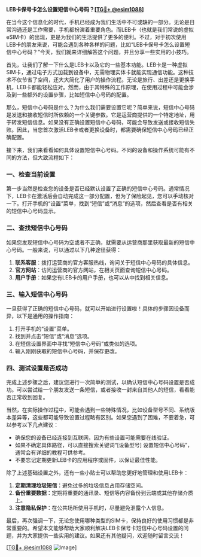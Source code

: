 **LEB卡保号卡怎么设置短信中心号码？[[TG💪+ @esim1088](https://t.me/s/esim1088)]**

在当今这个信息化的时代，手机已经成为我们生活中不可或缺的一部分。无论是日常沟通还是工作需要，手机都扮演着重要角色。而LEB卡（也就是我们常说的虚拟eSIM卡）的出现，更是为我们的生活提供了更多的便利。不过，对于初次使用LEB卡的朋友来说，可能会遇到各种各样的问题，比如“LEB卡保号卡怎么设置短信中心号码？”今天，我们就来详细解答这个问题，并且分享一些实用的小技巧。

首先，让我们了解一下什么是LEB卡以及它的一些基本功能。LEB卡是一种虚拟SIM卡，通过电子方式加载到设备中，无需物理实体卡就能实现通信功能。这种技术不仅节省了空间，还大大简化了用户的操作流程。无论是旅行、出差还是更换手机，LEB卡都能轻松应对。然而，由于其特殊的工作原理，在使用过程中可能会涉及到一些额外的设置步骤，比如短信中心号码的配置。

那么，短信中心号码是什么？为什么我们需要设置它呢？简单来说，短信中心号码是发送和接收短信时所依赖的一个关键参数。它是运营商提供的一个特定地址，用于转发短信信息。如果没有正确设置短信中心号码，可能会导致发送或接收短信失败。因此，当您首次激活LEB卡或者更换设备时，都需要确保短信中心号码已经正确配置。

接下来，我们来看看如何具体设置短信中心号码。不同的设备和操作系统可能有不同的方法，但大致流程如下：

### 一、检查当前设置

第一步当然是检查您的设备是否已经默认设置了正确的短信中心号码。通常情况下，LEB卡在激活后会自动完成这一部分配置，但为了保险起见，您可以手动核对一下。打开手机的“设置”菜单，找到“短信”或“消息”的选项，然后查看是否有相关的短信中心号码显示。

### 二、查找短信中心号码

如果您发现短信中心号码为空或者不正确，就需要从运营商那里获取最新的短信中心号码。一般来说，可以通过以下几种途径获得：

1. **联系客服**：拨打运营商的官方客服热线，询问关于短信中心号码的具体信息。
2. **官方网站**：访问运营商的官方网站，在相关页面查询短信中心号码。
3. **用户手册**：如果您有LEB卡的用户手册，也可以从中找到相关信息。

### 三、输入短信中心号码

一旦获得了正确的短信中心号码，就可以开始进行设置啦！具体的步骤因设备而异，以下是通用的操作指南：

1. 打开手机的“设置”菜单。
2. 找到并点击“短信”或“消息”选项。
3. 在短信设置界面中寻找“短信中心号码”或类似的选项。
4. 输入刚刚获取的短信中心号码，并保存更改。

### 四、测试设置是否成功

完成上述步骤之后，建议您进行一次简单的测试，以确认短信中心号码设置是否成功。可以尝试给一个朋友发送一条短信，或者接收一封来自其他人的短信，看看能否正常收到回复。

当然，在实际操作过程中，可能会遇到一些特殊情况，比如设备型号不同、系统版本差异等，这些都可能导致设置过程略有区别。如果您遇到了困难，不要着急，可以参考以下几点建议：

- 确保您的设备已经连接到互联网，因为有些设置可能需要在线验证。
- 如果不确定具体路径，可以直接搜索关键词“[设备型号] 设置短信中心号码”，通常会有详细的教程可供参考。
- 不要忘记定期更新LEB卡的应用程序或固件，以保证最佳性能。

除了上述基础设置之外，还有一些小贴士可以帮助您更好地管理和使用LEB卡：

1. **定期清理垃圾短信**：避免过多的垃圾信息占用存储空间。
2. **备份重要数据**：定期将重要的通讯录、短信等内容备份到云端或其他存储介质上。
3. **注意隐私保护**：在公共场所使用手机时，尽量避免泄露个人信息。

最后，再次强调一下，无论您使用哪种类型的SIM卡，保持良好的使用习惯都是非常重要的。希望本文能够帮助大家顺利解决LEB卡保号卡短信中心号码设置的问题，并为大家提供一些实用的建议。如果还有其他疑问，欢迎随时留言交流！

[[TG💪+ @esim1088](https://t.me/s/esim1088) ![Image](https://i.postimg.cc/4NQfJmqS/Snipaste-2025-05-13-00-14-12.png)]